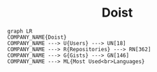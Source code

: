 <h1 align="center">Doist</h1>

```mermaid
graph LR
COMPANY_NAME{Doist}
COMPANY_NAME ---> U{Users} ---> UN[18]
COMPANY_NAME ---> R{Repositories} ---> RN[362]
COMPANY_NAME ---> G{Gists} ---> GN[146]
COMPANY_NAME ---> ML{Most Used<br>Languages}
```
